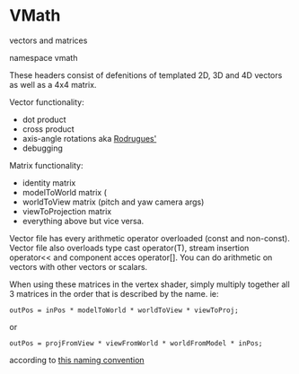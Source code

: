 # VMath
vectors and matrices

namespace vmath

These headers consist of defenitions of templated 2D, 3D and 4D vectors as well as a 4x4 matrix.

Vector functionality:
  * dot product
  * cross product
  * axis-angle rotations  aka [Rodrugues'](https://en.wikipedia.org/wiki/Rodrigues%27_rotation_formula#Statement)
  * debugging
  
Matrix functionality:
  * identity matrix
  * modelToWorld matrix (
  * worldToView matrix (pitch and yaw camera args)
  * viewToProjection matrix
  * everything above but vice versa.
  
Vector file has every arithmetic operator overloaded (const and non-const).
Vector file also overloads type cast operator(T), stream insertion operator<< and component acces operator[].
You can do arithmetic on vectors with other vectors or scalars.
  
  
When using these matrices in the vertex shader, simply multiply together all 3 matrices in the order that is described by the name. ie:
```
outPos = inPos * modelToWorld * worldToView * viewToProj;
```
or
```
outPos = projFromView * viewFromWorld * worldFromModel * inPos;
```
according to [this naming convention](https://www.sebastiansylvan.com/post/matrix_naming_convention/)
